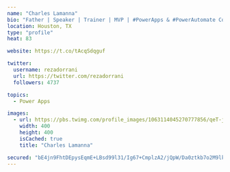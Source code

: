 ```yaml
---
name: "Charles Lamanna"
bio: "Father | Speaker | Trainer | MVP | #PowerApps & #PowerAutomate Community Super User | YouTuber Right-pointing triangle http://youtube.com/c/rezadorrani | Learn - Share - Clockwise rightwards and leftwards open circle arrows"
location: Houston, TX
type: "profile"
heat: 83

website: https://t.co/tAcqSdqguf

twitter:
  username: rezadorrani
  url: https://twitter.com/rezadorrani
  followers: 4737

topics:
  - Power Apps

images:
  - url: https://pbs.twimg.com/profile_images/1063114045270777856/qeT-jpWr_400x400.jpg
    width: 400
    height: 400
    isCached: true
    title: "Charles Lamanna"

secured: "bE4jn9FhtDEpysEqmE+LBsd99l31/Ig67+CmplzA2/jQpW/Da0ztkb7o2M9lkQbLoUNCoNGSM0M5mBNJGsC0cqMZq8IrX7Oc7UWr8mXoTm5dg9nGCqQNORqNiZY/grRAngSp4emC8WaCoxp9kIZtXYVcx2ld/9pJAdyELvc3tBWwsr90M3JFkvSG9a6CLeClqKao8cILhQpHeNnPk5B45BaQAElA5pKKrQompVNuagwQVvyMczIh34Jbg5rXQlFPyZcATWbC4un9R+bT0hEzzRx4LozE0tYxhp9OggPPV2rDXFbN7rzSSUfRevfrfwfZj6kXwVYMwkOe4XcCX05cbAmw7ZKZuI44RZ2iYj9a6YMmUifBXfH83YWYQltcgAAA1bUAxkbpQP5nqAQ3um7UuvxtaDtpqw+OGaQ25F53mZs=;z/zx99yXsCC4WmZyndcj9Q=="
---
```


